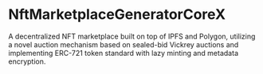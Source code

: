 # NftMarketplaceGeneratorCoreX
A decentralized NFT marketplace built on top of IPFS and Polygon, utilizing a novel auction mechanism based on sealed-bid Vickrey auctions and implementing ERC-721 token standard with lazy minting and metadata encryption.
